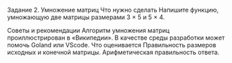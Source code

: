 Задание 2. Умножение матриц
Что нужно сделать
Напишите функцию, умножающую две матрицы размерами 3 × 5 и 5 × 4.

Советы и рекомендации
Алгоритм умножения матриц проиллюстрирован в «Википедии».
В качестве среды разработки может помочь Goland или VScode.
Что оценивается
Правильность размеров исходных и конечной матрицы.
Арифметическая правильность ответа.

